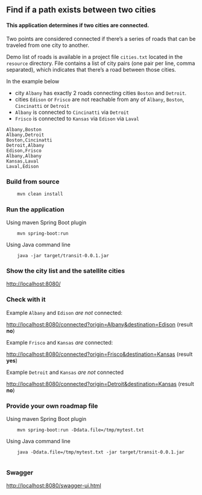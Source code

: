 ## Find if a path exists between two cities
#### This application determines if two cities are connected. 

Two points are considered connected if there’s a series of roads that can be traveled from one city to another.

Demo list of roads is available in a project file `cities.txt` located in the `resource` directory. 
File contains a list of city pairs (one pair per line, comma separated), which indicates that there’s a road between those cities.

In the example below 
* city `Albany` has exactly 2 roads connecting cities `Boston` and `Detroit`. 
* cities `Edison` or `Frisco` are not reachable from any of `Albany`, `Boston`, `Cincinatti` or `Detroit`
* `Albany` is connected to `Cincinatti` via `Detroit`
*  `Frisco` is connected to `Kansas` via `Edison` via `Laval`
```
Albany,Boston
Albany,Detroit
Boston,Cincinatti
Detroit,Albany
Edison,Frisco
Albany,Albany
Kansas,Laval
Laval,Edison
```

### Build from source
```bash
    mvn clean install
```
### Run the application

Using maven Spring Boot plugin 
``` 
    mvn spring-boot:run 
```
Using Java command line 
```
    java -jar target/transit-0.0.1.jar
```

### Show the city list and the satellite cities 

[http://localhost:8080/](http://localhost:8080/) 


### Check with it

Example `Albany` and `Edison` _are not_ connected:

[http://localhost:8080/connected?origin=Albany&destination=Edison](http://localhost:8080/connected?origin=Albany&destination=Edison) (result **no**)

Example `Frisco` and `Kansas` _are_ connected:

[http://localhost:8080/connected?origin=Frisco&destination=Kansas](http://localhost:8080/connected?origin=Frisco&destination=Kansas) (result **yes**)

 
Example `Detroit` and `Kansas` _are not_ connected

[http://localhost:8080/connected?origin=Detroit&destination=Kansas](http://localhost:8080/connected?origin=Detroit&destination=Kansas) (result **no**)

### Provide your own roadmap file

Using maven Spring Boot plugin 
``` 
    mvn spring-boot:run -Ddata.file=/tmp/mytest.txt 
```
Using Java command line 
```
    java -Ddata.file=/tmp/mytest.txt -jar target/transit-0.0.1.jar
   
```
### Swagger

[http://localhost:8080/swagger-ui.html](http://localhost:8080/swagger-ui.html)
   

